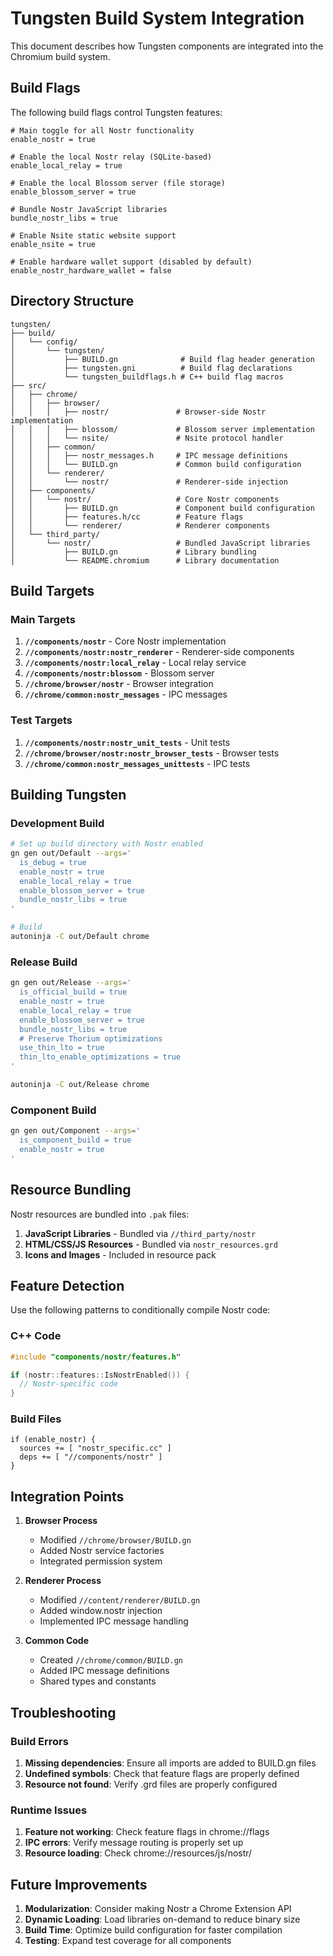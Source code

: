 # Tungsten Build System Integration

This document describes how Tungsten components are integrated into the Chromium build system.

## Build Flags

The following build flags control Tungsten features:

```gn
# Main toggle for all Nostr functionality
enable_nostr = true

# Enable the local Nostr relay (SQLite-based)
enable_local_relay = true

# Enable the local Blossom server (file storage)
enable_blossom_server = true

# Bundle Nostr JavaScript libraries
bundle_nostr_libs = true

# Enable Nsite static website support
enable_nsite = true

# Enable hardware wallet support (disabled by default)
enable_nostr_hardware_wallet = false
```

## Directory Structure

```
tungsten/
├── build/
│   └── config/
│       └── tungsten/
│           ├── BUILD.gn              # Build flag header generation
│           ├── tungsten.gni          # Build flag declarations
│           └── tungsten_buildflags.h # C++ build flag macros
├── src/
│   ├── chrome/
│   │   ├── browser/
│   │   │   ├── nostr/               # Browser-side Nostr implementation
│   │   │   ├── blossom/             # Blossom server implementation
│   │   │   └── nsite/               # Nsite protocol handler
│   │   ├── common/
│   │   │   ├── nostr_messages.h     # IPC message definitions
│   │   │   └── BUILD.gn             # Common build configuration
│   │   └── renderer/
│   │       └── nostr/               # Renderer-side injection
│   ├── components/
│   │   └── nostr/                   # Core Nostr components
│   │       ├── BUILD.gn             # Component build configuration
│   │       ├── features.h/cc        # Feature flags
│   │       └── renderer/            # Renderer components
│   └── third_party/
│       └── nostr/                   # Bundled JavaScript libraries
│           ├── BUILD.gn             # Library bundling
│           └── README.chromium      # Library documentation
```

## Build Targets

### Main Targets

1. **`//components/nostr`** - Core Nostr implementation
2. **`//components/nostr:nostr_renderer`** - Renderer-side components
3. **`//components/nostr:local_relay`** - Local relay service
4. **`//components/nostr:blossom`** - Blossom server
5. **`//chrome/browser/nostr`** - Browser integration
6. **`//chrome/common:nostr_messages`** - IPC messages

### Test Targets

1. **`//components/nostr:nostr_unit_tests`** - Unit tests
2. **`//chrome/browser/nostr:nostr_browser_tests`** - Browser tests
3. **`//chrome/common:nostr_messages_unittests`** - IPC tests

## Building Tungsten

### Development Build

```bash
# Set up build directory with Nostr enabled
gn gen out/Default --args='
  is_debug = true
  enable_nostr = true
  enable_local_relay = true
  enable_blossom_server = true
  bundle_nostr_libs = true
'

# Build
autoninja -C out/Default chrome
```

### Release Build

```bash
gn gen out/Release --args='
  is_official_build = true
  enable_nostr = true
  enable_local_relay = true
  enable_blossom_server = true
  bundle_nostr_libs = true
  # Preserve Thorium optimizations
  use_thin_lto = true
  thin_lto_enable_optimizations = true
'

autoninja -C out/Release chrome
```

### Component Build

```bash
gn gen out/Component --args='
  is_component_build = true
  enable_nostr = true
'
```

## Resource Bundling

Nostr resources are bundled into `.pak` files:

1. **JavaScript Libraries** - Bundled via `//third_party/nostr`
2. **HTML/CSS/JS Resources** - Bundled via `nostr_resources.grd`
3. **Icons and Images** - Included in resource pack

## Feature Detection

Use the following patterns to conditionally compile Nostr code:

### C++ Code

```cpp
#include "components/nostr/features.h"

if (nostr::features::IsNostrEnabled()) {
  // Nostr-specific code
}
```

### Build Files

```gn
if (enable_nostr) {
  sources += [ "nostr_specific.cc" ]
  deps += [ "//components/nostr" ]
}
```

## Integration Points

1. **Browser Process**
   - Modified `//chrome/browser/BUILD.gn`
   - Added Nostr service factories
   - Integrated permission system

2. **Renderer Process**
   - Modified `//content/renderer/BUILD.gn`
   - Added window.nostr injection
   - Implemented IPC message handling

3. **Common Code**
   - Created `//chrome/common/BUILD.gn`
   - Added IPC message definitions
   - Shared types and constants

## Troubleshooting

### Build Errors

1. **Missing dependencies**: Ensure all imports are added to BUILD.gn files
2. **Undefined symbols**: Check that feature flags are properly defined
3. **Resource not found**: Verify .grd files are properly configured

### Runtime Issues

1. **Feature not working**: Check feature flags in chrome://flags
2. **IPC errors**: Verify message routing is properly set up
3. **Resource loading**: Check chrome://resources/js/nostr/

## Future Improvements

1. **Modularization**: Consider making Nostr a Chrome Extension API
2. **Dynamic Loading**: Load libraries on-demand to reduce binary size
3. **Build Time**: Optimize build configuration for faster compilation
4. **Testing**: Expand test coverage for all components